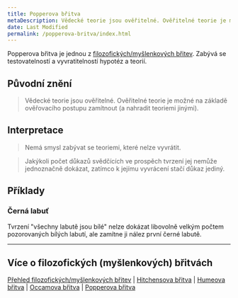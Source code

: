```yaml
---
title: Popperova břitva
metaDescription: Vědecké teorie jsou ověřitelné. Ověřitelné teorie je možné na základě ověřovacího postupu zamítnout (a nahradit teoriemi jinými).
date: Last Modified 
permalink: /popperova-britva/index.html
---
```

Popperova břitva je jednou z [filozofických/myšlenkových břitev](/filozoficke-myslenkove-britvy/). Zabývá se testovatelností a vyvratitelností hypotéz a teorií.

## Původní znění
> Vědecké teorie jsou ověřitelné. Ověřitelné teorie je možné na základě ověřovacího postupu zamítnout (a nahradit teoriemi jinými).

## Interpretace
> Nemá smysl zabývat se teoriemi, které nelze vyvrátit.

> Jakýkoli počet důkazů svědčících ve prospěch tvrzení jej nemůže jednoznačně dokázat, zatímco k jejímu vyvrácení stačí důkaz jediný.

## Příklady
### Černá labuť
Tvrzení "všechny labutě jsou bílé" nelze dokázat libovolně velkým počtem pozorovaných bílých labutí, ale zamítne ji nález první černé labutě.

---

## Více o filozofických (myšlenkových) břitvách
[Přehled filozofických/myšlenkových břitev](/filozoficke-myslenkove-britvy/) | [Hitchensova břitva](/hitchensova-britva/) | [Humeova břitva](/humeova-britva/) | [Occamova břitva](/occamova-britva/) | [Popperova břitva](/popperova-britva/)